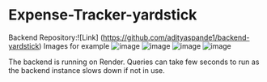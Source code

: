 # Expense-Tracker-yardstick

Backend Repository:![Link] (https://github.com/adityaspande1/backend-yardstick)
Images for example 
![image](https://github.com/user-attachments/assets/ef4bd8cd-a104-4531-9914-24e9953e2107)
![image](https://github.com/user-attachments/assets/12aaadde-b600-4757-8eda-53b66c1067e0)
![image](https://github.com/user-attachments/assets/b9f27bcf-c2bf-4f12-b85c-d200722a2232)
![image](https://github.com/user-attachments/assets/c614eab8-d4ed-41d5-8723-bd110b3207d4)


The backend is running on Render.
Queries can take few seconds to run as the backend instance slows down if not in use.





